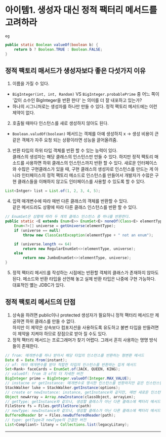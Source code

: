 # 아이템1. 생성자 대신 정적 팩터리 메서드를 고려하라
`eg`
``` java
public static Boolean valueOf(boolean b) {
    return b ? Boolean.TRUE : Boolean.FALSE;
}
```

## 정적 팩토리 매서드가 생성자보다 좋은 다섯가지 이유
1. 이름을 가질 수 있다.
* `BigInteger(int, int, Random)` VS `BigInteger.probablePrime` 중 어느 쪽이 '값이 소수인 BigInteger을 반환 한다' 는 의미를 더 잘 내포하고 있는가?
* 하나의 시그니처로는 생성자를 하나만 만들 수 있다. 정적 팩토리 메서드에는 이런 제약이 없다.

2. 호출될 때마다 인스턴스를 새로 생성하지 않아도 된다.
* `Boolean.valudOf(boolean)` 메서드는 객체를 아예 생성하지 x -> 생성 비용이 큰 같은 객체가 자주 요청 되는 상황이라면 성능을 끌어올려줌.

3. 반환 타입의 하위 타입 객체를 반환 할 수 있는 능력이 있다.  
   클래스의 생성자는 해당 클래스의 인스턴스만 만들 수 있다. 하지만 정적 팩토리 매소드를 사용하면 하위 클래스의 인스턴스까지 반환 할 수 있다.
   새로운 인터페이스와 수많은 구현클래스가 있을 때, 구현 클래스의 생성자로 인스턴스를 만드는 게 아니라 인터페이스의 정적 팩토리 메소드로 인스턴스를 만들어서 개발자가 수많은 구현 클래스들을 이해하지 않고도 인터페이스를 사용할 수 있도록 할 수 있다.
``` java
List<Intger> list = List.of(1, 2, 3, 4, 5);
```

4. 입력 매개변수에 따라 매번 다른 클래스의 객체를 반환할 수 있다.  
   같은 메서드라도 상황에 따라 다른 클래스 인스턴스를 반환 할 수 있다.
``` java
// EnumSet은 상황에 따라 두 개의 클래스 인스턴스 중 하나를 반환한다.
public static <E extends Enum<E>> EnumSet<E> noneOf(Class<E> elementType) {
    Enum<?>[] universe = getUniverse(elementType);
    if (universe == null)
        throw new ClassCastException(elementType + " not an enum");

    if (universe.length <= 64)
        return new RegularEnumSet<>(elementType, universe);
    else
        return new JumboEnumSet<>(elementType, universe);
}
```
5. 정적 팩터리 메서드를 작성하는 시점에는 반환할 객체의 클래스가 존재하지 않아도 된다.
   메소드와 반환 타입을 선언해 놓고 실제 반환 타입은 나중에 구현 가능하다. 대표적인 옗는 JDBC가 있다.

## 정적 팩토리 메서드의 단점
1. 상속을 하려면 public이나 protected 생성자가 필요하니 정적 팩터리 메서드만 제공하면 하위 클래스를 만들 수 없다.  
   하지만 이 제약은 상속보다 컴포지션을 사용하도록 유도하고 불변 타입을 만들려면 이 제약을 지켜야 하므로 장점으로 받아 질 수도 있다.
2. 정적 팩터리 메서드는 프로그래머가 찾기 어렵다.
   그래서 흔히 사용하는 명명 방식들이 존재한다.
``` java
// from: 매개변수를 하나 받아서 해당 타입의 인스턴스를 반환하는 형변환 메서드
Date d = Date.from(instant);
// of: 여러 매개변수를 받아 적합한 타입의 인스턴스를 반환하는 집게 메서드
Set<Rank> faceCards = EnumSet.of(JACK, QUEEN, KING);
// valueOf: from 과 of의 더 자세한 버전
BigInteger prime = BigInteger.valueOf(Integer.MAX_VALUE);
// instacne or getInstance: 매개변수로 명시한 인스턴스를 반환하지만 같은 인스턴스임을 보장하지 않는다. 
StackWalker luke = StackWalker.getInstance(options);
// create or newInstance: instance, getInstance와 같지만, 매번 새로운 인스턴스를 생성해 반환함을 보장
Object newArray = Array.newInstance(classObject, arrayLen);
// getType: getInstance와 같으나, 생성할 클래스가 아닌 다른 클래스에 팩터리 메서드를 정의할 때 씀
FileStore fs = Files.getFileStore(path)
// newType: newInstance와 같으나, 생성할 클래스가 아닌 다른 클래스에 팩터리 메서드를 정의할 때 씀.
BufferedReader br = Files.newBufferedReader(path);
// type: getType과 newType의 간결한 버전
List<Compliant> litany = Collections.list(legacyLitany);
```
---